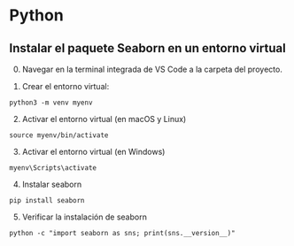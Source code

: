 # Python

## Instalar el paquete Seaborn en un entorno virtual

0. Navegar en la terminal integrada de VS Code a la carpeta del proyecto.

1. Crear el entorno virtual:

```
python3 -m venv myenv
```

2. Activar el entorno virtual (en macOS y Linux)

```
source myenv/bin/activate
```

3. Activar el entorno virtual (en Windows)

```
myenv\Scripts\activate
```

4. Instalar seaborn

```
pip install seaborn
```

5. Verificar la instalación de seaborn

```
python -c "import seaborn as sns; print(sns.__version__)"
```